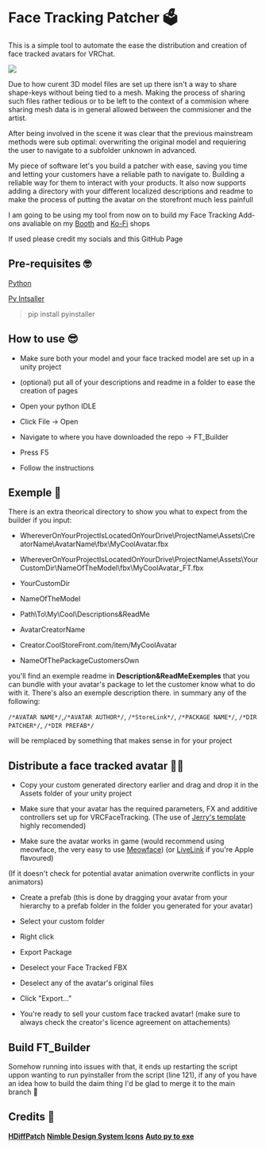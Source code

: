 
# Face Tracking Patcher 🗳️

This is a simple tool to automate the ease the distribution and creation of face tracked avatars for VRChat.

![ ](https://cdn.discordapp.com/attachments/337986548664500236/1143948164232126656/Thumbnail_Face_tracking_patcher_Git_Hub.png)

Due to how curent 3D model files are set up there isn't a way to share shape-keys without being tied to a mesh. Making the process of sharing such files rather tedious or to be left to the context of a commision where sharing mesh data is in general allowed between the commisioner and the artist.


After being involved in the scene it was clear that the previous mainstream methods were sub optimal: overwriting the original model and requiering the user to navigate to a subfolder unknown in advanced.

My piece of software let's you build a patcher with ease, saving you time and letting your customers have a reliable path to navigate to. Building a reliable way for them to interact with your products.
It also now supports adding a directory with your different localized descriptions and readme to make the process of putting the avatar on the storefront much less painfull

I am going to be using my tool from now on to build my Face Tracking Add-ons avaliable on my [Booth](https://hashedits.booth.pm/) and [Ko-Fi](https://ko-fi.com/hashedits/shop) shops

If used please credit my socials and this GitHub Page

## Pre-requisites 🤓

[Python](https://www.python.org/downloads/)

[Py Intsaller](https://pypi.org/project/auto-py-to-exe/)



>pip install pyinstaller

## How to use 😎
  
  - Make sure both your model and your face tracked model are set up in a unity project
  - (optional) put all of your descriptions and readme in a folder to ease the creation of pages
  
- Open your python IDLE

- Click File -> Open

- Navigate to where you have downloaded the repo -> FT_Builder

- Press F5

- Follow the instructions

## Exemple 📑
There is an extra theorical directory to show you what to expect from the builder if you input:

- WhereverOnYourProjectIsLocatedOnYourDrive\ProjectName\Assets\CreatorName\AvatarName\fbx\MyCoolAvatar.fbx

- WhereverOnYourProjectIsLocatedOnYourDrive\ProjectName\Assets\YourCustomDir\NameOfTheModel\fbx\MyCoolAvatar_FT.fbx

- YourCustomDir

- NameOfTheModel

- Path\To\My\Cool\Descriptions&ReadMe

- AvatarCreatorName

- Creator.CoolStoreFront.com/item/MyCoolAvatar

- NameOfThePackageCustomersOwn

you'll find an exemple readme in **Description&ReadMeExemples** that you can bundle with your avatar's package to let the customer know what to do with it.
There's also an exemple description there.
in summary any of the following:

`/*AVATAR NAME*/`,`/*AVATAR AUTHOR*/`, `/*StoreLink*/`, `/*PACKAGE NAME*/`, `/*DIR PATCHER*/`, `/*DIR PREFAB*/`

will be remplaced by something that makes sense in for your project


## Distribute a face tracked avatar 👨‍🏫
- Copy your custom generated directory earlier and drag and drop it in the Assets folder of your unity project

- Make sure that your avatar has the required parameters, FX and additive controllers set up for VRCFaceTracking.
(The use of [Jerry's template](https://github.com/Adjerry91/VRCFaceTracking-Templates) highly recomended)

- Make sure the avatar works in game
(would recommend using meowface, the very easy to use [Meowface](https://github.com/regzo2/VRCFaceTracking-MeowFace))
(or [LiveLink](https://github.com/kusomaigo/VRCFaceTracking-LiveLink) if you're Apple flavoured)

(If it doesn't check for potential avatar animation overwrite conflicts in your animators)

- Create a prefab
(this is done by dragging your avatar from your hierarchy to a prefab folder in the folder you generated for your avatar)

- Select your custom folder

- Right click

- Export Package

- Deselect your Face Tracked FBX

- Deselect any of the avatar's original files

- Click "Export..."

- You're ready to sell your custom face tracked avatar!
(make sure to always check the creator's licence agreement on attachements)

  

## Build FT_Builder

Somehow running into issues with that, it ends up restarting the script uppon wanting to run pyinstaller from the script (line 121), if any of you have an idea how to build the daim thing I'd be glad to merge it to the main branch 🤗


  

## Credits 📕

**[HDiffPatch](https://github.com/sisong/HDiffPatch)**
**[Nimble Design System Icons](https://iconduck.com/sets/nimble-design-system-icons)**
**[Auto py to exe](https://pypi.org/project/auto-py-to-exe/)**
